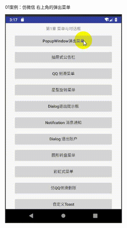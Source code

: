 

01案例：仿微信 右上角的弹出菜单

![image](https://github.com/redkeyset/Wonderful200/blob/master/gif/01-%E5%BE%AE%E4%BF%A1%E5%BC%B9%E7%AA%97.gif)
